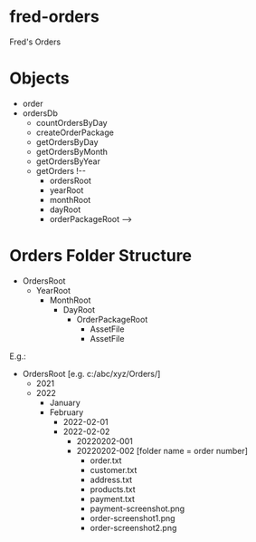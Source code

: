 # fred-orders
Fred's Orders

# Objects
- order
- ordersDb
    - countOrdersByDay
    - createOrderPackage
    - getOrdersByDay
    - getOrdersByMonth
    - getOrdersByYear
    - getOrders
    !--
        - ordersRoot
        - yearRoot
        - monthRoot
        - dayRoot
        - orderPackageRoot 
    -->

# Orders Folder Structure

- OrdersRoot
    - YearRoot
        - MonthRoot
            - DayRoot
                - OrderPackageRoot
                    - AssetFile
                    - AssetFile

E.g.:
- OrdersRoot    [e.g. c:/abc/xyz/Orders/]
    - 2021
    - 2022
        - January
        - February
            - 2022-02-01
            - 2022-02-02
                - 20220202-001
                - 20220202-002      [folder name = order number]
                    - order.txt
                    - customer.txt
                    - address.txt
                    - products.txt
                    - payment.txt
                    - payment-screenshot.png
                    - order-screenshot1.png
                    - order-screenshot2.png

